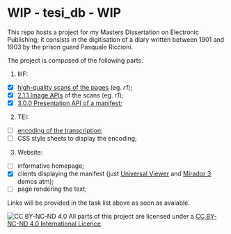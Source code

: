 # WIP - tesi_db - WIP

This repo hosts a project for my Masters Dissertation on Electronic Publishing; it consists in the digitisation of a diary written between 1901 and 1903 by the prison guard Pasquale Riccioni.  

The project is composed of the following parts:  

1. IIIF:  
  - [x] [high-quality scans of the pages](https://iiif.archivelab.org/iiif/tesi_db_1r/full/full/0/default.jpg) (eg. *r1*);
  - [x] [2.1.1 Image APIs](https://iiif.archivelab.org/iiif/tesi_db_1r/info.json) of the scans (eg. *r1*);  
  - [x] [3.0.0 Presentation API of a manifest](https://dariobaldini98.github.io/tesi_db/iiif/tesi_db_manifest.json);  
2. TEI:  
  - [ ] [encoding of the transcription](https://dariobaldini98.github.io/tesi_db/tei/tesi_db_text.xml);
  - [ ] CSS style sheets to display the encoding;  
3. Website:  
  - [ ] informative homepage;  
  - [x] clients displaying the manifest (just [Universal Viewer](https://uv-v4.netlify.app/#?manifest=https://dariobaldini98.github.io/tesi_db/iiif/tesi_db_manifest.json) and [Mirador 3](https://projectmirador.org/embed/?iiif-content=https://dariobaldini98.github.io/tesi_db/iiif/tesi_db_manifest.json) demos atm);  
  - [ ] page rendering the text;  

Links will be provided in the task list above as soon as avaiable.  

![CC BY-NC-ND 4.0](https://i.creativecommons.org/l/by-nc-nd/4.0/88x31.png) All parts of this project are licensed under a [CC BY-NC-ND 4.0 International Licence](https://creativecommons.org/licenses/by-nc-nd/4.0/deed.en).
